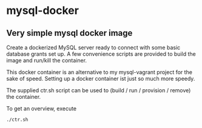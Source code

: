 # mysql-docker

## Very simple mysql docker image

Create a dockerized MySQL server ready to connect with some basic database grants set up. 
A few convenience scripts are provided to build the image and run/kill the container.

This docker container is an alternative to my mysql-vagrant project for the sake of speed.
Setting up a docker container ist just so much more speedy. 

The supplied ctr.sh script can be used to (build / run / provision / remove) the container.

To get an overview, execute 

```
./ctr.sh
```

